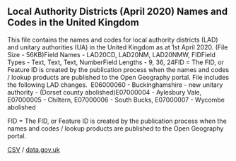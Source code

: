 ## Local Authority Districts (April 2020) Names and Codes in the United Kingdom

This file contains the names and codes for local authority districts (LAD) and unitary authorities (UA) in the United Kingdom as at 1st April 2020. (File Size - 56KB)Field Names - LAD20CD, LAD20NM, LAD20NMW, FIDField Types - Text, Text, Text, NumberField Lengths - 9, 36, 24FID = The FID, or Feature ID is created by the publication process when the names and codes / lookup products are published to the Open Geography portal. File includes the following LAD changes.  E06000060 - Buckinghamshire - new unitary authority - (Dorset county abolished)E07000004 - Aylesbury Vale, E07000005 - Chiltern, E07000006 - South Bucks, E07000007 - Wycombe abolished

FID = The FID, or Feature ID is created by the publication process when the names and codes / lookup products are published to the Open Geography portal. 

[CSV](csv/276.csv) / [data.gov.uk](https://data.gov.uk/dataset/24d87ad2-0fa9-4b35-816a-89f9d92b0042/local-authority-districts-april-2020-names-and-codes-in-the-united-kingdom)

